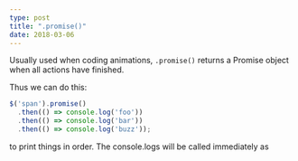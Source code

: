 ```yaml
---
type: post
title: ".promise()"
date: 2018-03-06
---
```


Usually used when coding animations, `.promise()` returns a Promise object
when all actions have finished.

Thus we can do this:
```js
$('span').promise()
  .then(() => console.log('foo'))
  .then(() => console.log('bar'))
  .then(() => console.log('buzz'));
```

to print things in order.
The console.logs will be called immediately as 


